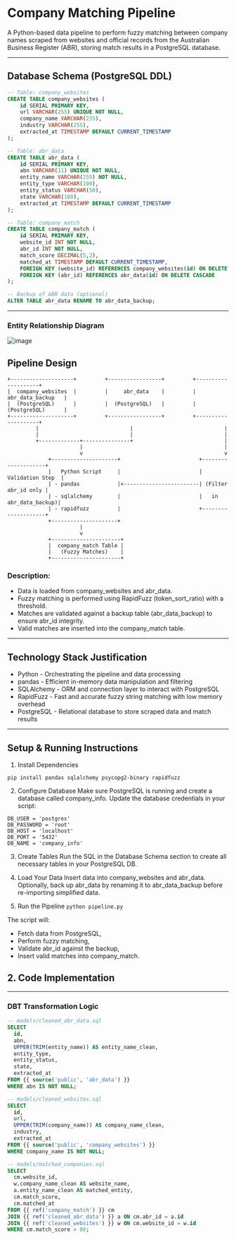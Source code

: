 # Company Matching Pipeline

A Python-based data pipeline to perform fuzzy matching between company names scraped from websites and official records from the Australian Business Register (ABR), storing match results in a PostgreSQL database.

---

## Database Schema (PostgreSQL DDL)

```sql
-- Table: company_websites
CREATE TABLE company_websites (
    id SERIAL PRIMARY KEY,
    url VARCHAR(255) UNIQUE NOT NULL,
    company_name VARCHAR(255),
    industry VARCHAR(255),
    extracted_at TIMESTAMP DEFAULT CURRENT_TIMESTAMP
);

-- Table: abr_data
CREATE TABLE abr_data (
    id SERIAL PRIMARY KEY,
    abn VARCHAR(11) UNIQUE NOT NULL,
    entity_name VARCHAR(255) NOT NULL,
    entity_type VARCHAR(100),
    entity_status VARCHAR(50),
    state VARCHAR(100),
    extracted_at TIMESTAMP DEFAULT CURRENT_TIMESTAMP
);

-- Table: company_match
CREATE TABLE company_match (
    id SERIAL PRIMARY KEY,
    website_id INT NOT NULL,
    abr_id INT NOT NULL,
    match_score DECIMAL(5,2),
    matched_at TIMESTAMP DEFAULT CURRENT_TIMESTAMP,
    FOREIGN KEY (website_id) REFERENCES company_websites(id) ON DELETE CASCADE,
    FOREIGN KEY (abr_id) REFERENCES abr_data(id) ON DELETE CASCADE
);

-- Backup of ABR data (optional)
ALTER TABLE abr_data RENAME TO abr_data_backup;
```

---

### Entity Relationship Diagram
![image](https://github.com/user-attachments/assets/812602a5-a2d6-4f80-9736-49d014538636)


## Pipeline Design
```
+--------------------+         +-----------------+         +--------------------+
|  company_websites  |         |     abr_data    |         |  abr_data_backup   |
|  (PostgreSQL)      |         |  (PostgreSQL)   |         |  (PostgreSQL)      |
+--------------------+         +-----------------+         +--------------------+
         |                             |                             |
         |                             |                             |
         +-------------+---------------+                             |
                       |                                             |
                       v                                             v
             +---------------------+                         +--------------------+
             |   Python Script     |                         |   Validation Step  |
             | - pandas            |<------------------------| (Filter abr_id only |
             | - sqlalchemy        |                         |   in abr_data_backup)|
             | - rapidfuzz         |                         +--------------------+
             +---------------------+
                       |
                       v
             +----------------------+
             |  company_match Table |
             |   (Fuzzy Matches)    |
             +----------------------+
```

### Description:
- Data is loaded from company_websites and abr_data.
- Fuzzy matching is performed using RapidFuzz (token_sort_ratio) with a threshold.
- Matches are validated against a backup table (abr_data_backup) to ensure abr_id integrity.
- Valid matches are inserted into the company_match table.

---

## Technology Stack Justification
- Python	- Orchestrating the pipeline and data processing
- pandas	- Efficient in-memory data manipulation and filtering
- SQLAlchemy	- ORM and connection layer to interact with PostgreSQL
- RapidFuzz	- Fast and accurate fuzzy string matching with low memory overhead
- PostgreSQL	- Relational database to store scraped data and match results

---

## Setup & Running Instructions
1. Install Dependencies

``` pip install pandas sqlalchemy psycopg2-binary rapidfuzz ```

2. Configure Database
Make sure PostgreSQL is running and create a database called company_info. Update the database credentials in your script:
```
DB_USER = 'postgres'
DB_PASSWORD = 'root'
DB_HOST = 'localhost'
DB_PORT = '5432'
DB_NAME = 'company_info'
```

3. Create Tables
Run the SQL in the Database Schema section to create all necessary tables in your PostgreSQL DB.

4. Load Your Data
Insert data into company_websites and abr_data.
Optionally, back up abr_data by renaming it to abr_data_backup before re-importing simplified data.

5. Run the Pipeline
``` python pipeline.py ```

The script will:
- Fetch data from PostgreSQL,
- Perform fuzzy matching,
- Validate abr_id against the backup,
- Insert valid matches into company_match.

## 2. Code Implementation

---

### DBT Transformation Logic 

```sql
-- models/cleaned_abr_data.sql
SELECT
  id,
  abn,
  UPPER(TRIM(entity_name)) AS entity_name_clean,
  entity_type,
  entity_status,
  state,
  extracted_at
FROM {{ source('public', 'abr_data') }}
WHERE abn IS NOT NULL;

-- models/cleaned_websites.sql
SELECT
  id,
  url,
  UPPER(TRIM(company_name)) AS company_name_clean,
  industry,
  extracted_at
FROM {{ source('public', 'company_websites') }}
WHERE company_name IS NOT NULL;

-- models/matched_companies.sql
SELECT
  cm.website_id,
  w.company_name_clean AS website_name,
  a.entity_name_clean AS matched_entity,
  cm.match_score,
  cm.matched_at
FROM {{ ref('company_match') }} cm
JOIN {{ ref('cleaned_abr_data') }} a ON cm.abr_id = a.id
JOIN {{ ref('cleaned_websites') }} w ON cm.website_id = w.id
WHERE cm.match_score > 80;
